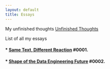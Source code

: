 ```yaml
---
layout: default
title: Essays
---
```


My unfinished thoughts
[Unfinished Thoughts](essays/unfinished_thoughts.md)

List of all my essays

#### *  [Same Text, Different Reaction](/essays/same_text_different_reaction) #0001.
#### *  [Shape of the Data Engineering Future](/essays/shape_of_the_data_engineering) #0002.


